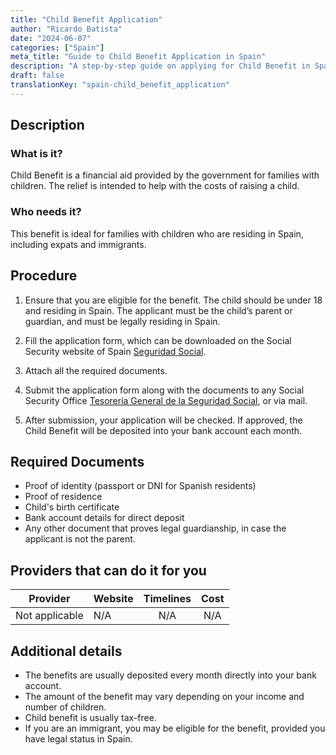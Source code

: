 ```yaml
---
title: "Child Benefit Application"
author: "Ricardo Batista"
date: "2024-06-07"
categories: ["Spain"]
meta_title: "Guide to Child Benefit Application in Spain"
description: "A step-by-step guide on applying for Child Benefit in Spain"
draft: false
translationKey: "spain-child_benefit_application"
---
```


## Description
### What is it?
Child Benefit is a financial aid provided by the government for families with children. The relief is intended to help with the costs of raising a child.

### Who needs it?
This benefit is ideal for families with children who are residing in Spain, including expats and immigrants.

## Procedure

1. Ensure that you are eligible for the benefit. The child should be under 18 and residing in Spain. The applicant must be the child’s parent or guardian, and must be legally residing in Spain.

2. Fill the application form, which can be downloaded on the Social Security website of Spain [Seguridad Social](http://www.seg-social.es).

3. Attach all the required documents.

4. Submit the application form along with the documents to any Social Security Office [Tesorería General de la Seguridad Social](http://www.seg-social.es), or via mail.

5. After submission, your application will be checked. If approved, the Child Benefit will be deposited into your bank account each month.

## Required Documents

- Proof of identity (passport or DNI for Spanish residents)
- Proof of residence
- Child's birth certificate
- Bank account details for direct deposit
- Any other document that proves legal guardianship, in case the applicant is not the parent.

## Providers that can do it for you

| Provider        |     Website     |     Timelines    |       Cost      |
| --------------- | --------------- |  :-------------: | :-------------: |
| Not applicable      |  N/A       |      N/A      |        N/A       |

## Additional details

- The benefits are usually deposited every month directly into your bank account.
- The amount of the benefit may vary depending on your income and number of children. 
- Child benefit is usually tax-free. 
- If you are an immigrant, you may be eligible for the benefit, provided you have legal status in Spain.